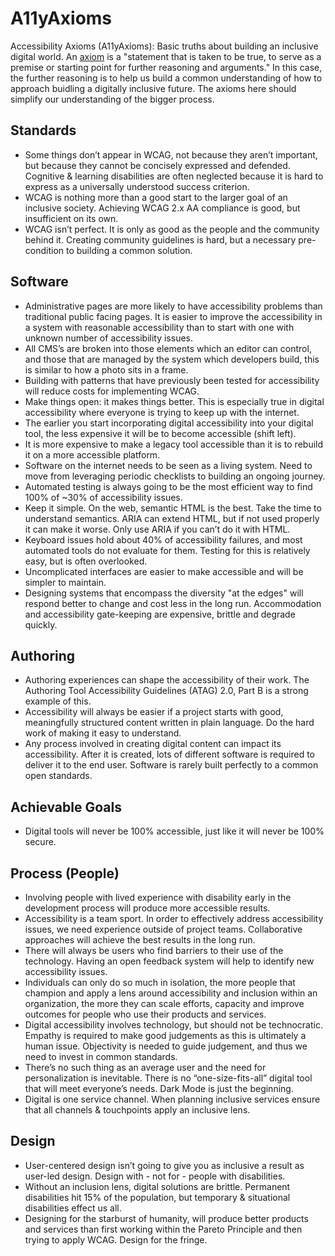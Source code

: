# A11yAxioms
Accessibility Axioms (A11yAxioms): Basic truths about building an inclusive digital world. An [axiom](https://en.wikipedia.org/wiki/Axiom) is a "statement that is taken to be true, to serve as a premise or starting point for further reasoning and arguments." In this case, the further reasoning is to help us build a common understanding of how to approach buidling a digitally inclusive future. The axioms here should simplify our understanding of the bigger process. 

## Standards
- Some things don’t appear in WCAG, not because they aren’t important, but because they cannot be concisely expressed and defended. Cognitive & learning disabilities are often neglected because it is hard to express as a universally understood success criterion. 
- WCAG is nothing more than a good start to the larger goal of an inclusive society. Achieving WCAG 2.x AA compliance is good, but insufficient on its own. 
- WCAG isn’t perfect. It is only as good as the people and the community behind it. Creating community guidelines is hard, but a necessary pre-condition to building a common solution. 

## Software
- Administrative pages are more likely to have accessibility problems than traditional public facing pages.
It is easier to improve the accessibility in a system with reasonable accessibility than to start with one with unknown number of accessibility issues. 
- All CMS’s are broken into those elements which an editor can control, and those that are managed by the system which developers build, this is similar to how a photo sits in a frame. 
- Building with patterns that have previously been tested for accessibility will reduce costs for implementing WCAG. 
- Make things open: it makes things better. This is especially true in digital accessibility where everyone is trying to keep up with the internet. 
- The earlier you start incorporating digital accessibility into your digital tool, the less expensive it will be to become accessible (shift left).
- It is more expensive to make a legacy tool accessible than it is to rebuild it on a more accessible platform.
- Software on the internet needs to be seen as a living system. Need to move from leveraging periodic checklists to building an ongoing journey.
- Automated testing is always going to be the most efficient way to find 100% of ~30% of accessibility issues. 
- Keep it simple. On the web, semantic HTML is the best. Take the time to understand semantics. ARIA can extend HTML, but if not used properly it can make it worse. Only use ARIA if you can’t do it with HTML.
- Keyboard issues hold about 40% of accessibility failures, and most automated tools do not evaluate for them. Testing for this is relatively easy, but is often overlooked. 
- Uncomplicated interfaces are easier to make accessible and will be simpler to maintain. 
- Designing systems that encompass the diversity "at the edges" will respond better to change and cost less in the long run. Accommodation and accessibility gate-keeping are expensive, brittle and degrade quickly. 

## Authoring
- Authoring experiences can shape the accessibility of their work. The Authoring Tool Accessibility Guidelines (ATAG) 2.0, Part B is a strong example of this.
- Accessibility will always be easier if a project starts with good, meaningfully structured content written in plain language. Do the hard work of making it easy to understand. 
- Any process involved in creating digital content can impact its accessibility. After it is created, lots of different software is required to deliver it to the end user. Software is rarely built perfectly to a common open standards.

## Achievable Goals
- Digital tools will never be 100% accessible, just like it will never be 100% secure. 

## Process (People)
- Involving people with lived experience with disability early in the development process will produce more accessible results.
- Accessibility is a team sport. In order to effectively address accessibility issues, we need experience outside of project teams. Collaborative approaches will achieve the best results in the long run.
- There will always be users who find barriers to their use of the technology. Having an open feedback system will help to identify new accessibility issues. 
- Individuals can only do so much in isolation, the more people that champion and apply a lens around accessibility and inclusion within an organization, the more they can scale efforts, capacity and improve outcomes for people who use their products and services.
- Digital accessibility involves technology, but should not be technocratic. Empathy is required to make good judgements as this is ultimately a human issue. Objectivity is needed to guide judgement, and thus we need to invest in common standards. 
- There’s no such thing as an average user and the need for personalization is inevitable. There is no “one-size-fits-all” digital tool that will meet everyone’s needs. Dark Mode is just the beginning.
- Digital is one service channel. When planning inclusive services ensure that all channels & touchpoints apply an inclusive lens.

## Design
- User-centered design isn’t going to give you as inclusive a result as user-led design. Design with - not for - people with disabilities. 
- Without an inclusion lens, digital solutions are brittle. Permanent disabilities hit 15% of the population, but temporary & situational disabilities effect us all. 
- Designing for the starburst of humanity, will produce better products and services than first working within the Pareto Principle and then trying to apply WCAG. Design for the fringe.
